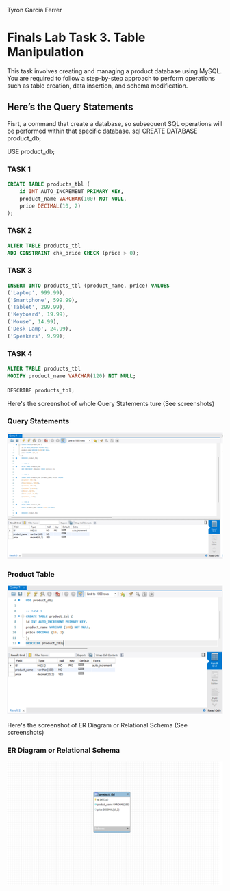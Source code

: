 Tyron Garcia Ferrer
# Finals Lab Task 3. Table Manipulation
This task involves creating and managing a product database using MySQL. You are required to follow a step-by-step approach to perform operations such as table creation, data insertion, and schema modification.

## Here’s the Query Statements

Fisrt, a command that create a database, so subsequent SQL operations will be performed within that specific database.
sql
CREATE DATABASE product_db;

USE product_db;

### TASK 1
```sql
CREATE TABLE products_tbl (
    id INT AUTO_INCREMENT PRIMARY KEY,
    product_name VARCHAR(100) NOT NULL,
    price DECIMAL(10, 2)
);
```
### TASK 2
```sql
ALTER TABLE products_tbl
ADD CONSTRAINT chk_price CHECK (price > 0);
```
### TASK 3
```sql
INSERT INTO products_tbl (product_name, price) VALUES
('Laptop', 999.99),
('Smartphone', 599.99),
('Tablet', 299.99),
('Keyboard', 19.99),
('Mouse', 14.99),
('Desk Lamp', 24.99),
('Speakers', 9.99);
```
### TASK 4
```sql
ALTER TABLE products_tbl
MODIFY product_name VARCHAR(120) NOT NULL;

DESCRIBE products_tbl;
```
Here's the screenshot of whole Query Statements ture (See screenshots)

### Query Statements
![Sample Output](images/product_db_1to4.png)

### Product Table
  
![Sample Output](images/product_tbl.png)

Here's the screenshot of ER Diagram or Relational Schema (See screenshots)

### ER Diagram or Relational Schema

![Sample Output](images/eer.png)

